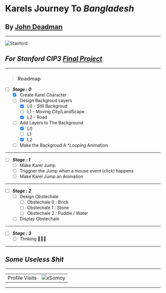 # Karels Journey To ***Bangladesh***
## By [**John Deadman**](https://github.com/xSomoy)
---
![Stanford](https://basketballexposurecamps.com/wp-content/uploads/stanford_university_logo-1-e1557426099869.png)
## ***For Stanford CIP3 [Final Project](https://codeinplace.stanford.edu/cip3/handout/finalproject)***

---

> ### **Roadmap**

- [ ] ***Stage : 0***
  - [x] Create Karel Character
  - [ ] Design Backgroud Layers
    - [x] L0 - Still Backgroud 
    - [ ] L1 - Moving City/LandScape
    - [x] L2 - Road
  - [ ] Add Layers to The Background
    - [x] L0
    - [ ] L1
    - [x] L2
  - [ ] Make the Backgroud A **Looping* Animation
---

- [ ] ***Stage : 1***
  - [ ] Make Karel Jump 
  - [ ] Triggner the Jump when a mouse event (click) happens
  - [ ] Make Karel Jump an Animation

---

- [ ] ***Stage : 2***
  - [ ] Design Obstechale
    - [ ] Obstechale 0 : Brick
    - [ ] Obstechale 1 : Stone
    - [ ] Obstechale 2 : Puddle / Water
  - [ ] Display Obstechale

---

- [ ] ***Stage : 3***
  - [ ] Thnking 🤔🤔🤔

---
## ***Some Useless $hit***
---
 <!-- visitor counter -->
<table aligh="center">
  <tr>
    <td>Profile Visits</td>
    <td><img src="https://profile-counter.glitch.me/xsomoy/count.svg" alt="xSomoy" /></td>
  </tr>
</table>

---